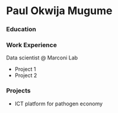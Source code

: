 # Paul Okwija Mugume

### Education


### Work Experience

Data scientist @ Marconi Lab
- Project 1
- Project 2


### Projects
- ICT platform for pathogen economy